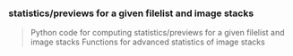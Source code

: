 ### statistics/previews for a given filelist and image stacks

> Python code for computing statistics/previews for a given filelist and image stacks Functions for advanced statistics of image stacks
